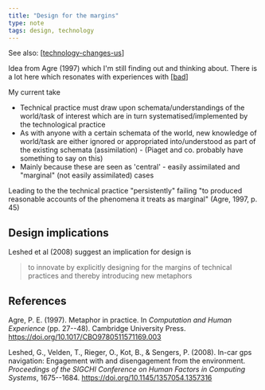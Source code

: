 ```yaml
---
title: "Design for the margins"
type: note
tags: design, technology
---
```


See also: [[technology-changes-us]]

Idea from Agre (1997) which I'm still finding out and thinking about. There is a lot here which resonates with experiences with [[bad]]

My current take

- Technical practice must draw upon schemata/understandings of the world/task of interest which are in turn systematised/implemented by the technological practice
- As with anyone with a certain schemata of the world, new knowledge of world/task are either ignored or appropriated into/understood as part of the existing schemata (assimilation) - (Piaget and co. probably have something to say on this) 
- Mainly because these are seen as 'central' - easily assimilated and "marginal" (not easily assimilated) cases 

Leading to the the technical practice "persistently" failing "to produced reasonable accounts of the phenomena it treats as marginal" (Agre, 1997, p. 45)

## Design implications

Leshed et al (2008) suggest an implication for design is 

> to innovate by explicitly designing for the margins of technical practices and thereby introducing new metaphors

## References

Agre, P. E. (1997). Metaphor in practice. In *Computation and Human Experience* (pp. 27--48). Cambridge University Press. <https://doi.org/10.1017/CBO9780511571169.003>

Leshed, G., Velden, T., Rieger, O., Kot, B., & Sengers, P. (2008). In-car gps navigation: Engagement with and disengagement from the environment. *Proceedings of the SIGCHI Conference on Human Factors in Computing Systems*, 1675--1684. <https://doi.org/10.1145/1357054.1357316>


[//begin]: # "Autogenerated link references for markdown compatibility"
[technology-changes-us]: technology-changes-us "Technology Changes us"
[bad]: ..%2F..%2FCASA%2Fbad "BAD - Bricolage Affordances Distribution"
[//end]: # "Autogenerated link references"